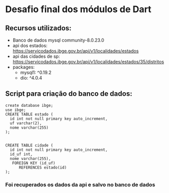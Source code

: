 # Desafio final dos módulos de Dart

## Recursos utilizados:
* Banco de dados mysql community-8.0.23.0
* api dos estados: https://servicodados.ibge.gov.br/api/v1/localidades/estados
* api das cidades de sp: https://servicodados.ibge.gov.br/api/v1/localidades/estados/35/distritos
* packages:
  *  mysql1: ^0.19.2
  *  dio: ^4.0.4

## Script para criação do banco de dados:

```
create database ibge;
use ibge;
CREATE TABLE estado (
  id int not null primary key auto_increment,
  uf varchar(2),
  nome varchar(255)
);


CREATE TABLE cidade (
  id int not null primary key auto_increment,
  id_uf int,
  nome varchar(255),
   FOREIGN KEY (id_uf)
      REFERENCES estado(id)
);​
 ```
 ### Foi recuperados os dados da api e salvo no banco de dados 



